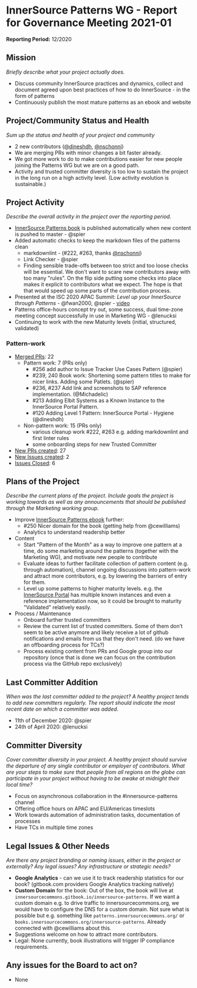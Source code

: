# InnerSource Patterns WG - Report for Governance Meeting 2021-01

**Reporting Period:** 12/2020

## Mission

*Briefly describe what your project actually does.*

- Discuss community InnerSource practices and dynamics, collect and document agreed upon best practices of how to do InnerSource - in the form of patterns
- Continuously publish the most mature patterns as an ebook and website

## Project/Community Status and Health

*Sum up the status and health of your project and community*

- 2 new contributors ([@dineshdh](https://github.com/dineshdh), [@nschonni](https://github.com/nschonni))
- We are merging PRs with minor changes a bit faster already.
- We got more work to do to make contributions easier for new people joining the Patterns WG but we are on a good path.
- Activity and trusted committer diversity is too low to sustain the project in the long run on a high activity level. (Low activity evolution is sustainable.)

## Project Activity

*Describe the overall activity in the project over the reporting period.*

- [InnerSource Patterns book](https://innersourcecommons.gitbook.io/innersource-patterns) is published automatically when new content is pushed to master - @spier
- Added automatic checks to keep the markdown files of the patterns clean
    - markdownlint - (#222, #263, thanks [@nschonni](https://github.com/nschonni))
    - Link Checker - @spier
    - Finding sensible trade-offs between too strict and too loose checks will be essential. We don't want to scare new contributors away with too many "rules". On the flip side putting some checks into place makes it explicit to contributors what we expect. The hope is that that would speed up some parts of the contribution process.
- Presented at the ISC 2020 APAC Summit: *Level up your InnerSource through Patterns* - @fwan2000, @spier - [video](https://www.youtube.com/watch?v=vSCR13LF6Ww)
- Patterns office-hours concept try out, some success, dual time-zone meeting concept successfully in use in Marketing WG - @lenucksi
- Continuing to work with the new Maturity levels (initial, structured, validated)

### Pattern-work

- [Merged PRs](https://github.com/InnerSourceCommons/InnerSourcePatterns/pulls?q=is%3Apr+closed%3A2020-12-01..2020-12-31+is%3Amerged+): 22
  - Pattern work: 7 (PRs only)
      - #256 add author to Issue Tracker Use Cases Pattern (@spier)
      - #239, 240 Book work: Shortening some pattern titles to make for nicer links. Adding some Patlets. (@spier)
      - #236, #237 Add link and screenshots to SAP reference implementation. (@Michadelic)
      - #213 Adding Elbit Systems as a Known Instance to the InnerSource Portal Pattern.
      - #120 Adding Level 1 Pattern: InnerSource Portal - Hygiene (@dineshdh)
  - Non-pattern work: 15 (PRs only)
      - various cleanup work #222, #263 e.g. adding markdownlint and first linter rules
      - some onboarding steps for new Trusted Committer
- [New PRs created](https://github.com/InnerSourceCommons/InnerSourcePatterns/pulls?q=is%3Apr+created%3A2020-11-01..2020-11-30): 27
- [New Issues created](https://github.com/InnerSourceCommons/InnerSourcePatterns/issues?q=is%3Aissue+is%3Aopen+created%3A2020-12-01..2020-12-31+): 2
- [Issues Closed](https://github.com/InnerSourceCommons/InnerSourcePatterns/issues?q=is%3Aissue+closed%3A2020-12-01..2020-12-31): 6

## Plans of the Project

*Describe the current plans of the project. Include goals the project is working towards as well as any announcements that should be published through the Marketing working group.*

- Improve [InnerSource Patterns ebook](https://innersourcecommons.gitbook.io/innersource-patterns) further:
    - #250 Nicer domain for the book (getting help from @cewilliams)
    - Analytics to understand readership better
- Content
    - Start "Pattern of the Month" as a way to improve one pattern at a time, do some marketing around the patterns (together with the Marketing WG), and motivate new people to contribute
    - Evaluate ideas to further facilitate collection of pattern content (e.g. through automation), channel ongoing discussions into pattern-work and attract more contributors, e.g. by lowering the barriers of entry for them.
    - Level up some patterns to higher maturity levels. e.g. the [InnerSource Portal](https://github.com/InnerSourceCommons/InnerSourcePatterns/blob/master/patterns/2-structured/innersource-portal.md) has multiple known instances and even a reference implementation now, so it could be brought to maturity "Validated" relatively easily.
- Process / Maintenance
    - Onboard further trusted committers
    - Review the current list of trusted committers. Some of them don’t seem to be active anymore and likely receive a lot of github notifications and emails from us that they don't need. (do we have an offboarding process for TCs?)
    - Process existing content from PRs and Google group into our repository (once that is done we can focus on the contribution process via the GitHub repo exclusively)

## Last Committer Addition

*When was the last committer added to the project? A healthy project tends to add new committers regularly. The report should indicate the most recent date on which a committer was added.*

- 11th of December 2020: @spier
- 24th of April 2020: @lenucksi

## Committer Diversity

*Cover committer diversity in your project. A healthy project should survive the departure of any single contributor or employer of contributors. What are your steps to make sure that people from all regions on the globe can participate in your project without having to be awake at midnight their local time?*

- Focus on asynchronous collaboration in the #innersource-patterns channel
- Offering office hours on APAC and EU/Americas timeslots
- Work towards automation of administration tasks, documentation of processes
- Have TCs in multiple time zones

## Legal Issues & Other Needs

*Are there any project branding or naming issues, either in the project or externally? Any legal issues? Any infrastructure or strategic needs?*

- **Google Analytics** - can we use it to track readership statistics for our book? (gitbook.com providers Google Analytics tracking natively)
- **Custom Domain** for the book: Out of the box, the book will live at `innersourcecommons.gitbook.io/innersource-patterns`. If we want a custom domain e.g. to drive traffic to innersourcecommons.org, we would have to configure the DNS for a custom domain. Not sure what is possible but e.g. something like `patterns.innersourcecommons.org/` or `books.innersourcecommons.org/innersource-patterns`. Already connected with @cewilliams about this.
- Suggestions welcome on how to attract more contributors.
- Legal: None currently, book illustrations will trigger IP compliance requirements.

## Any issues for the Board to act on?

- None
